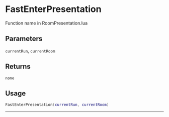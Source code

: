 # FastEnterPresentation
Function name in RoomPresentation.lua
## Parameters
`currentRun`, `currentRoom`
## Returns
`none`
## Usage
```lua
FastEnterPresentation(currentRun, currentRoom)
```
---
